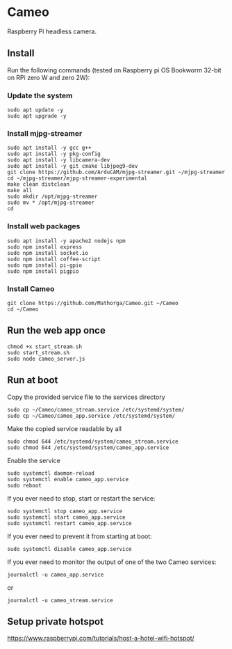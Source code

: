 # Cameo
Raspberry Pi headless camera.

## Install

Run the following commands (tested on Raspberry pi OS Bookworm 32-bit on RPi zero W and zero 2W):

### Update the system
```
sudo apt update -y
sudo apt upgrade -y
```

### Install mjpg-streamer
```
sudo apt install -y gcc g++
sudo apt install -y pkg-config
sudo apt install -y libcamera-dev
sudo apt install -y git cmake libjpeg9-dev
git clone https://github.com/ArduCAM/mjpg-streamer.git ~/mjpg-streamer
cd ~/mjpg-streamer/mjpg-streamer-experimental
make clean distclean
make all
sudo mkdir /opt/mjpg-streamer
sudo mv * /opt/mjpg-streamer
cd
```

### Install web packages
```
sudo apt install -y apache2 nodejs npm
sudo npm install express
sudo npm install socket.io
sudo npm install coffee-script
sudo npm install pi-gpio
sudo npm install pigpio
```

### Install Cameo
```
git clone https://github.com/Mathorga/Cameo.git ~/Cameo
cd ~/Cameo
```

## Run the web app once
```
chmod +x start_stream.sh
sudo start_stream.sh
sudo node cameo_server.js
```

## Run at boot
Copy the provided service file to the services directory
```
sudo cp ~/Cameo/cameo_stream.service /etc/systemd/system/
sudo cp ~/Cameo/cameo_app.service /etc/systemd/system/
```

Make the copied service readable by all
```
sudo chmod 644 /etc/systemd/system/cameo_stream.service
sudo chmod 644 /etc/systemd/system/cameo_app.service
```

Enable the service
```
sudo systemctl daemon-reload
sudo systemctl enable cameo_app.service
sudo reboot
```

If you ever need to stop, start or restart the service:
```
sudo systemctl stop cameo_app.service
sudo systemctl start cameo_app.service
sudo systemctl restart cameo_app.service
```

If you ever need to prevent it from starting at boot:
```
sudo systemctl disable cameo_app.service
```

If you ever need to monitor the output of one of the two Cameo services:
```
journalctl -u cameo_app.service
```
or
```
journalctl -u cameo_stream.service
```

## Setup private hotspot
https://www.raspberrypi.com/tutorials/host-a-hotel-wifi-hotspot/